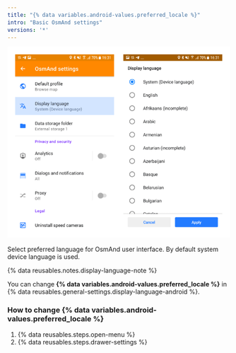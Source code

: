 ```yaml
---
title: "{% data variables.android-values.preferred_locale %}"
intro: "Basic OsmAnd settings"
versions: '*'
---
```


![Display language](/assets/images/settings/display-language-android.png)

Select preferred language for OsmAnd user interface. By default system device language is used.

{% data reusables.notes.display-language-note %}

You can change **{% data variables.android-values.preferred_locale %}** in {% data reusables.general-settings.display-language-android %}.

### How to change {% data variables.android-values.preferred_locale %}
1. {% data reusables.steps.open-menu %}
2. {% data reusables.steps.drawer-settings %}